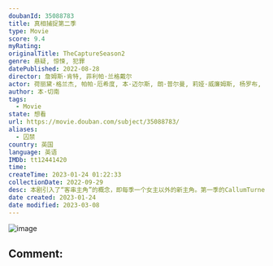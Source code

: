```yaml
---
doubanId: 35088783
title: 真相捕捉第二季
type: Movie
score: 9.4
myRating: 
originalTitle: TheCaptureSeason2
genre: 悬疑, 惊悚, 犯罪
datePublished: 2022-08-28
director: 詹姆斯·肯特, 菲利帕·兰格戴尔
actor: 荷丽黛·格兰杰, 帕帕·厄希度, 本·迈尔斯, 朗·普尔曼, 莉娅·威廉姆斯, 杨罗布, 金妮·霍尔德, 卡文·克勒金, 夏莉·墨菲, 安迪·尼曼, 因迪拉·瓦玛, 克莱尔·普莱斯, 娜塔丽·朱, 哈里·米歇尔, 克里斯·科里根, 凯拉·查恩萨, 本·摩尔, 露丝·霍洛克斯, undefined, 拉斯科·阿特金斯, 巴里·沃德, 奈杰尔·林赛
author: 本·切南
tags:
  - Movie
state: 想看
url: https://movie.douban.com/subject/35088783/
aliases:
  - 囚禁
country: 英国
language: 英语
IMDb: tt12441420
time: 
createTime: 2023-01-24 01:22:33
collectionDate: 2022-09-29
desc: 本剧引入了“客串主角”的概念，即每季一个女主以外的新主角。第一季的CallumTurner不会回归。新季将再次质疑眼见是否一定为实。英国正遭受围攻：被黑客攻击的新闻动态推送、被操纵的媒体，以及政治...
date created: 2023-01-24
date modified: 2023-03-08
---
```


![image](p2885213932.jpg)

Comment:
---
